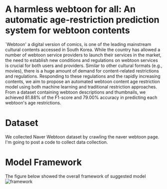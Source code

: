 # A harmless webtoon for all: An automatic age-restriction prediction system for webtoon contents

`Webtoon' a digital version of comics, is one of the leading mainstream cultural contents accessed in South Korea. While the country has allowed a number of webtoon service providers to launch their services in the market, the need to establish new conditions and regulations on webtoon services is crucial for both users and providers. Similar to other cultural formats (e.g., movies), there is a huge amount of demand for content-related restrictions and regulations. Responding to these regulations and the rapidly increasing contents, we aim to propose an automated webtoon content age restriction model using both machine learning and traditional restriction approaches. From a dataset containing webtoon descriptions and thumbnails, we achieved 81.88% of the F1-score and 79.00% accuracy in predicting each webtoon's age restrictions.

# Dataset

We collected Naver Webtoon dataset by crawling the naver webtoon page. I'm going to post a code to collect data collection.

# Model Framework

The figure below showed the overall framework of suggested model
![framework](https://user-images.githubusercontent.com/68065313/197403145-7f727161-dc7e-41fe-bb3c-f029b6b759ad.png)

